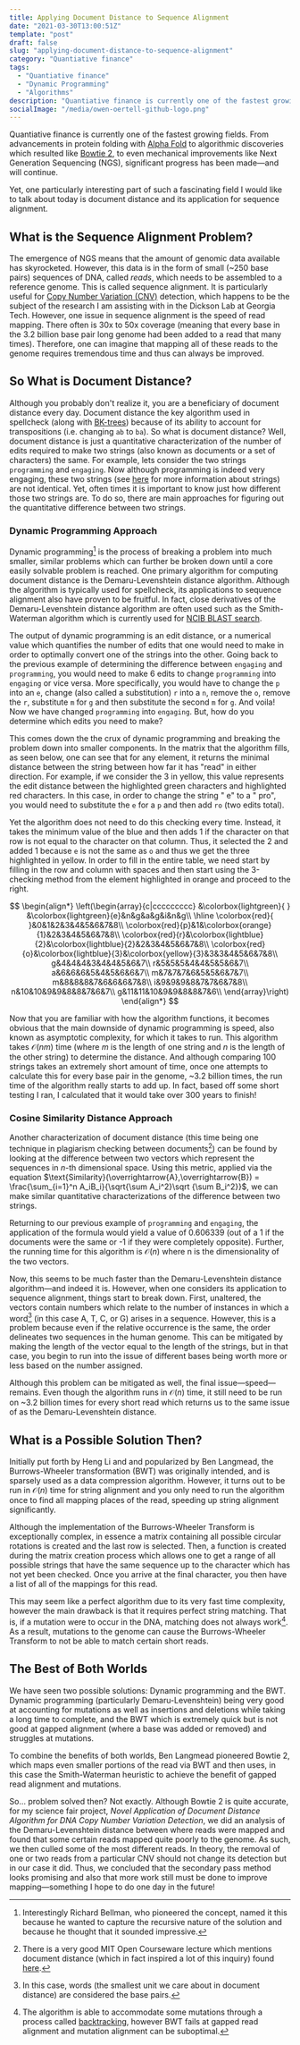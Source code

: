 ```yaml
---
title: Applying Document Distance to Sequence Alignment
date: "2021-03-30T13:00:51Z"
template: "post"
draft: false
slug: "applying-document-distance-to-sequence-alignment"
category: "Quantiative finance"
tags:
  - "Quantiative finance"
  - "Dynamic Programming"
  - "Algorithms"
description: "Quantiative finance is currently one of the fastest growing fields. From advancements in protein folding with Alpha Fold to algorithmic discoveries which resulted like Bowtie 2, to even mechanical improvements like Next Generation Sequencing (NGS), significant progress has been made—and will continue."
socialImage: "/media/owen-oertell-github-logo.png"
---
```


  Quantiative finance is currently one of the fastest growing fields. From advancements in protein folding with [Alpha Fold](https://deepmind.com/blog/article/alphafold-a-solution-to-a-50-year-old-grand-challenge-in-biology) to algorithmic discoveries which resulted like [Bowtie 2](https://www.ncbi.nlm.nih.gov/pmc/articles/PMC3322381/), to even mechanical improvements like Next Generation Sequencing (NGS), significant progress has been made&mdash;and will continue.

  Yet, one particularly interesting part of such a fascinating field I would like to talk about today is document distance and its application for sequence alignment.

## What is the Sequence Alignment Problem?

The emergence of NGS means that the amount of genomic data available has skyrocketed. However, this data is in the form of small (~250 base pairs) sequences of DNA, called *reads*,  which needs to be assembled to a reference genome. This is called sequence alignment. It is particularly useful for [Copy Number Variation (CNV)](https://www.genome.gov/genetics-glossary/Copy-Number-Variation) detection, which happens to be the subject of the research I am assisting with in the Dickson Lab at Georgia Tech. However, one issue in sequence alignment is the speed of read mapping. There often is 30x to 50x coverage (meaning that every base in the 3.2 billion base pair long genome had been added to a read that many times). Therefore, one can imagine that mapping all of these reads to the genome requires tremendous time and thus can always be improved.

## So What is Document Distance?

  Although you probably don't realize it, you are a beneficiary of document distance every day. Document distance the key algorithm used in spellcheck (along with [BK-trees](https://en.wikipedia.org/wiki/BK-tree)) because of its ability to account for transpositions (i.e. changing `ab` to `ba`).  So what is document distance? Well, document distance is just a quantitative characterization of the number of edits required to make two strings (also known as documents or a set of characters) the same. For example, lets consider the two strings `programming` and `engaging`. Now although programming is indeed very engaging, these two strings (see [here](https://en.wikipedia.org/wiki/String_(computer_science)) for more information about strings) are not identical. Yet, often times it is important to know just how different those two strings are. To do so, there are main approaches for figuring out the quantitative difference between two strings.

### Dynamic Programming Approach

  Dynamic programming[^1] is the process of breaking a problem into much smaller, similar problems which can further be broken down until a core easily solvable problem is reached. One primary algorithm for computing document distance is the Demaru-Levenshtein distance algorithm. Although the algorithm is typically used for spellcheck, its applications to sequence alignment also have proven to be fruitful. In fact, close derivatives of the Demaru-Levenshtein distance algorithm are often used such as the Smith-Waterman algorithm which is currently used for [NCIB BLAST search](https://blast.ncbi.nlm.nih.gov/Blast.cgi). 

  The output of dynamic programming is an edit distance, or a numerical value which quantifies the number of edits that one would need to make in order to optimally convert one of the strings into the other. Going back to the previous example of determining the difference between `engaging` and `programming`, you would need to make 6 edits to change `programming` into `engaging` or vice versa. More specifically, you would have to change the `p` into an `e`, change (also called a substitution) `r` into a `n`, remove the `o`, remove the `r`, substitute `m` for `g` and then substitute the second `m` for `g`. And voila! Now we have changed `programming` into `engaging`. But, how do you determine which edits you need to make?

  This comes down the the crux of dynamic programming and breaking the problem down into smaller components. In the matrix that the algorithm fills, as seen below, one can see that for any element, it returns the minimal distance between the string between how far it has "read" in either direction. For example, if we consider the 3 in yellow, this value represents the edit distance between the highlighted green characters and highlighted red characters. In this case, in order to change the string " e" to a " pro", you would need to substitute the `e` for a `p` and then add `ro` (two edits total).

  Yet the algorithm does not need to do this checking every time. Instead, it takes the minimum value of the blue and then adds 1 if the character on that row is not equal to the character on that column. Thus, it selected the 2 and added 1 because `e` is not the same as `o` and thus we get the three highlighted in yellow. In order to fill in the entire table, we need start by filling in the row and column with spaces and then start using the 3-checking method from the element highlighted in orange and proceed to the right.

$$
\begin{align*}
\left(\begin{array}{c|ccccccccc}
 &\colorbox{lightgreen}{ } &\colorbox{lightgreen}{e}&n&g&a&g&i&n&g\\
\hline
 \colorbox{red}{ }&0&1&2&3&4&5&6&7&8\\
\colorbox{red}{p}&1&\colorbox{orange}{1}&2&3&4&5&6&7&8\\
\colorbox{red}{r}&\colorbox{lightblue}{2}&\colorbox{lightblue}{2}&2&3&4&5&6&7&8\\
\colorbox{red}{o}&\colorbox{lightblue}{3}&\colorbox{yellow}{3}&3&3&4&5&6&7&8\\
g&4&4&4&3&4&4&5&6&7\\
r&5&5&5&4&4&5&5&6&7\\
a&6&6&6&5&4&5&6&6&7\\
m&7&7&7&6&5&5&6&7&7\\
m&8&8&8&7&6&6&6&7&8\\
i&9&9&9&8&7&7&6&7&8\\
n&10&10&9&9&8&8&7&6&7\\
g&11&11&10&9&9&8&8&7&6\\
\end{array}\right) \end{align*}
$$

  Now that you are familiar with how the algorithm functions, it becomes obvious that the main downside of dynamic programming is speed, also known as asymptotic complexity, for which it takes to run. This algorithm takes $\mathcal{O}(nm)$ time (where $m$ is the length of one string and $n$ is the length of the other string) to determine the distance. And although comparing 100 strings takes an extremely short amount of time, once one attempts to calculate this for every base pair in the genome, ~3.2 billion times, the run time of the algorithm really starts to add up. In fact, based off some short testing I ran, I calculated that it would take over 300 years to finish!

### Cosine Similarity Distance Approach

  Another characterization of document distance (this time being one technique in plagiarism checking between documents[^2]) can be found by looking at the difference between two vectors which represent the sequences in $n$-th dimensional space. Using this metric, applied via the equation $\text{Similarity}(\overrightarrow{A},\overrightarrow{B}) = \frac{\sum_{i=1}^n A_iB_i}{\sqrt{\sum A_i^2}\sqrt {\sum B_i^2}}$, we can make similar quantitative characterizations of the difference between two strings.

  Returning to our previous example of `programming` and `engaging`, the application of the formula would yield a value of 0.606339 (out of a 1 if the documents were the same or -1 if they were completely opposite). Further, the running time for this algorithm is $\mathcal{O}(n)$ where n is the dimensionality of the two vectors.

  Now, this seems to be much faster than the Demaru-Levenshtein distance algorithm&mdash;and indeed it is. However, when one considers its application to sequence alignment, things start to break down. First, unaltered, the vectors contain numbers which relate to the number of instances in which a word[^4] (in this case A, T, C, or G) arises in a sequence. However, this is a problem because even if the relative occurrence is the same, the order delineates two sequences in the human genome. This can be mitigated by making the length of the vector equal to the length of the strings, but in that case, you begin to run into the issue of different bases being worth more or less based on the number assigned.

  Although this problem can be mitigated as well, the final issue&mdash;speed&mdash;remains. Even though the algorithm runs in $\mathcal{O}(n)$ time, it still need to be run on ~3.2 billion times for every short read which returns us to the same issue of as the Demaru-Levenshtein distance.

## What is a Possible Solution Then?

  Initially put forth by Heng Li and and popularized by Ben Langmead, the Burrows-Wheeler transformation (BWT) was originally intended, and is sparsely used as a data compression algorithm. However, it turns out to be run in $\mathcal{O}(n)$ time for string alignment and you only need to run the algorithm once to find all mapping places of the read, speeding up string alignment significantly. 

  Although the implementation of the Burrows-Wheeler Transform is exceptionally complex, in essence a matrix containing all possible circular rotations is created and the last row is selected. Then, a function is created during the matrix creation process which allows one to get a range of all possible strings that have the same sequence up to the character which has not yet been checked. Once you arrive at the final character, you then have a list of all of the mappings for this read.

  This may seem like a perfect algorithm due to its very fast time complexity, however the main drawback is that it requires perfect string matching. That is, if a mutation were to occur in the DNA, matching does not always work[^3]. As a result, mutations to the genome can cause the Burrows-Wheeler Transform to not be able to match certain short reads.

## The Best of Both Worlds

  We have seen two possible solutions: Dynamic programming and the BWT. Dynamic programming (particularly Demaru-Levenshtein) being very good at accounting for mutations as well as insertions and deletions while taking a long time to complete, and the BWT which is extremely quick but is not good at gapped alignment (where a base was added or removed) and struggles at mutations.

  To combine the benefits of both worlds, Ben Langmead pioneered Bowtie 2, which maps even smaller portions of the read via BWT and then uses, in this case the Smith-Waterman heuristic to achieve the benefit of gapped read alignment and mutations.

  So... problem solved then? Not exactly. Although Bowtie 2 is quite accurate, for my science fair project, *Novel Application of Document Distance Algorithm for DNA Copy Number Variation Detection*, we did an analysis of the Demaru-Levenshtein distance between where reads were mapped and found that some certain reads mapped quite poorly to the genome. As such, we then culled some of the most different reads. In theory, the removal of one or two reads from a particular CNV should not change its detection but in our case it did. Thus, we concluded that the secondary pass method looks promising and also that more work still must be done to improve mapping&mdash;something I hope to do one day in the future!

[^1]: Interestingly Richard Bellman, who pioneered the concept, named it this because he wanted to capture the recursive nature of the solution and because he thought that it sounded impressive.
[^2]: There is a very good MIT Open Courseware lecture which mentions document distance (which in fact inspired a lot of this inquiry) found [here](https://ocw.mit.edu/courses/electrical-engineering-and-computer-science/6-006-introduction-to-algorithms-fall-2011/lecture-videos/lecture-2-models-of-computation-document-distance/).
[^3]: The algorithm is able to accommodate some mutations through a process called [backtracking](https://en.wikipedia.org/wiki/Backtracking), however BWT fails at gapped read alignment and mutation alignment can be suboptimal.
[^4]: In this case, words (the smallest unit we care about in document distance) are considered the base pairs.
